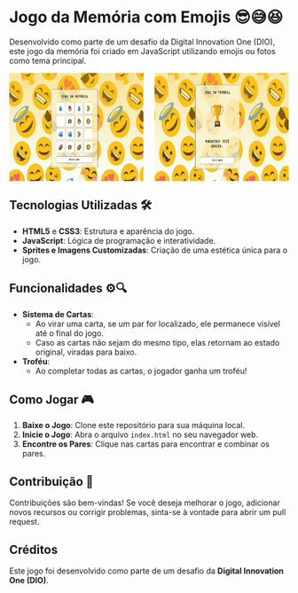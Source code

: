 # Jogo da Memória com Emojis 😎😅😆

Desenvolvido como parte de um desafio da Digital Innovation One (DIO), este jogo da memória foi criado em JavaScript utilizando emojis ou fotos como tema principal.

<div style="display: flex; justify-content: space-between;">
<img src="./src/images/Screenshot_1.jpg" alt="Print do Jogo 1" width="48%">
<img src="./src/images/Screenshot_2.jpg" alt="Print do Jogo 2" width="48%" height="195">
</div>


## Tecnologias Utilizadas 🛠

- **HTML5** e **CSS3**: Estrutura e aparência do jogo.
- **JavaScript**: Lógica de programação e interatividade.
- **Sprites e Imagens Customizadas**: Criação de uma estética única para o jogo.

## Funcionalidades ⚙🔍

- **Sistema de Cartas**: 
  - Ao virar uma carta, se um par for localizado, ele permanece visível até o final do jogo.
  - Caso as cartas não sejam do mesmo tipo, elas retornam ao estado original, viradas para baixo.
- **Troféu**: 
  - Ao completar todas as cartas, o jogador ganha um troféu!

## Como Jogar 🎮

1. **Baixe o Jogo**: Clone este repositório para sua máquina local.
2. **Inicie o Jogo**: Abra o arquivo `index.html` no seu navegador web.
3. **Encontre os Pares**: Clique nas cartas para encontrar e combinar os pares.

## Contribuição 🤝

Contribuições são bem-vindas! Se você deseja melhorar o jogo, adicionar novos recursos ou corrigir problemas, sinta-se à vontade para abrir um pull request.

## Créditos

Este jogo foi desenvolvido como parte de um desafio da **Digital Innovation One (DIO)**.
